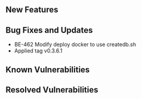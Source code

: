 ## New Features

## Bug Fixes and Updates

 * BE-462 Modify deploy docker to use createdb.sh
 * Applied tag v0.3.6.1

## Known Vulnerabilities

## Resolved Vulnerabilities



